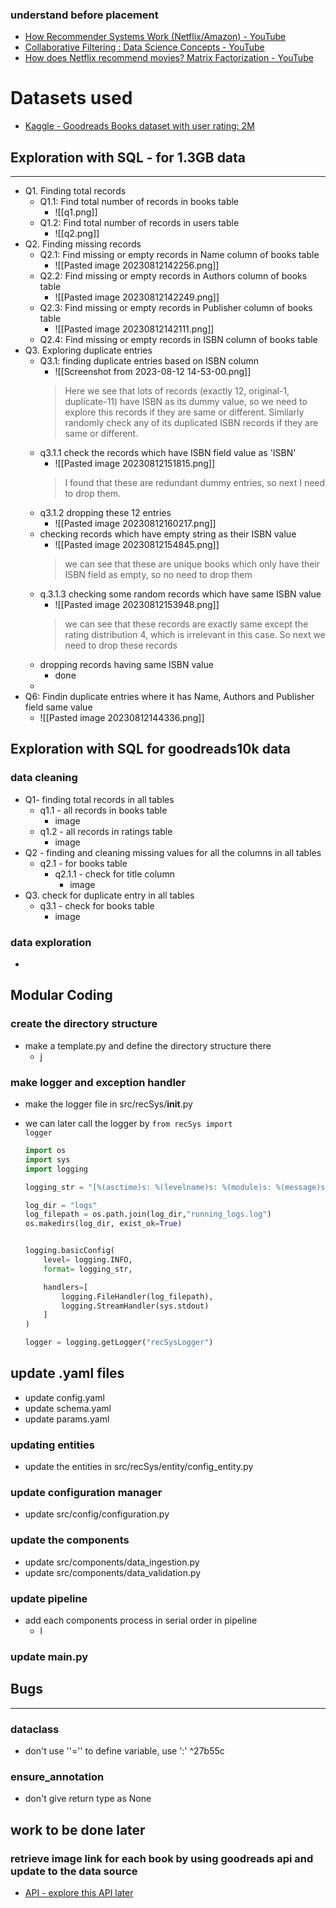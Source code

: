 ### understand before placement
- [How Recommender Systems Work (Netflix/Amazon) - YouTube](https://www.youtube.com/watch?v=n3RKsY2H-NE&t=11s)
- [Collaborative Filtering : Data Science Concepts - YouTube](https://www.youtube.com/watch?v=Fmtorg_dmM0)
- [How does Netflix recommend movies? Matrix Factorization - YouTube](https://www.youtube.com/watch?v=ZspR5PZemcs)
# Datasets used
- [Kaggle - Goodreads Books dataset with user rating: 2M](https://www.kaggle.com/datasets/b2dde9353c9d10c36e4d6b593a74c109dbaca6393a1ca0f2c7abafeba7633641)
## Exploration with SQL - for 1.3GB data
---
- Q1. Finding total records
	- Q1.1: Find total number of records in books table
		- ![[q1.png]]
	- Q1.2: Find total number of records in users table
		- ![[q2.png]]
- Q2. Finding missing records
	- Q2.1: Find missing or empty records in Name column of books table
		- ![[Pasted image 20230812142256.png]]
	- Q2.2: Find missing or empty records in Authors column of books table
		- ![[Pasted image 20230812142249.png]]
	- Q2.3: Find missing or empty records in Publisher column of books table
		- ![[Pasted image 20230812142111.png]]
	- Q2.4: Find missing or empty records in ISBN column of books table
- Q3. Exploring duplicate entries
	- Q3.1: finding duplicate entries based on ISBN column
		- ![[Screenshot from 2023-08-12 14-53-00.png]]
		>Here we see that lots of records (exactly 12, original-1, duplicate-11) have ISBN as its dummy value, so we need to explore this records if they are same or different. Similarly randomly check any of its duplicated ISBN records if they are same or different.
	- q3.1.1 check the records which have ISBN field value as 'ISBN'
		- ![[Pasted image 20230812151815.png]]
		> I found that these are redundant dummy entries, so next I need to drop them.
	- q3.1.2 dropping these 12 entries
		- ![[Pasted image 20230812160217.png]]
	- checking records which have empty string as their ISBN value
		- ![[Pasted image 20230812154845.png]]
		> we can see that these are unique books which only have their ISBN field as empty, so no need to drop them
	- q.3.1.3 checking some random records which have same ISBN value
		- ![[Pasted image 20230812153948.png]]
		> we can see that these records are exactly same except the rating distribution 4, which is irrelevant in this case. So next we need to drop these records
	- dropping records having same ISBN value
		- done
	- 
- Q6: Findin duplicate entries where it has Name, Authors and Publisher field same value
	- ![[Pasted image 20230812144336.png]]
## Exploration with SQL for goodreads10k data
### data cleaning
- Q1- finding total records in all tables
	- q1.1 - all records in books table
		- image
	- q1.2 - all records in ratings table
		- image
- Q2 - finding and cleaning missing values for all the columns in all tables
	- q2.1 - for books table
		- q2.1.1 - check for title column
			- image
- Q3. check for duplicate entry in all tables
	- q3.1 - check for books table
		- image
### data exploration
- 
## Modular Coding
### create the directory structure
- make a template.py and define the directory structure there
	- j
### make logger and exception handler
- make the logger file in src/recSys/__init__.py
- we can later call the logger by <code>from recSys import logger</code>

	```python
	import os
	import sys
	import logging
	
	logging_str = "[%(asctime)s: %(levelname)s: %(module)s: %(message)s]"
	
	log_dir = "logs"
	log_filepath = os.path.join(log_dir,"running_logs.log")
	os.makedirs(log_dir, exist_ok=True)
	
	
	logging.basicConfig(
	    level= logging.INFO,
	    format= logging_str,
	
	    handlers=[
	        logging.FileHandler(log_filepath),
	        logging.StreamHandler(sys.stdout)
	    ]
	)
	
	logger = logging.getLogger("recSysLogger")
	
	 ```
## update .yaml files
- update config.yaml
- update schema.yaml
- update params.yaml
### updating entities
- update the entities in src/recSys/entity/config_entity.py
### update configuration manager
- update src/config/configuration.py
### update the components
- update src/components/data_ingestion.py
- update src/components/data_validation.py
### update pipeline
- add each components process in serial order in pipeline
	- l
### update main.py

## Bugs
--- 
### dataclass
- don't use ''='' to define variable, use ':' ^27b55c
### ensure_annotation
- don't give return type as None

## work to be done later
### retrieve image link for each book by using goodreads api and update to the data source
- [API - explore this API later](https://www.goodreads.com/api/index#search.books)